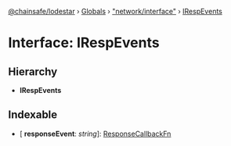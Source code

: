 [@chainsafe/lodestar](../README.md) › [Globals](../globals.md) › ["network/interface"](../modules/_network_interface_.md) › [IRespEvents](_network_interface_.irespevents.md)

# Interface: IRespEvents

## Hierarchy

* **IRespEvents**

## Indexable

* \[ **responseEvent**: *string*\]: [ResponseCallbackFn](../modules/_network_interface_.md#responsecallbackfn)
